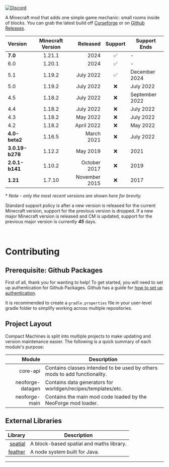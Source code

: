 <a href="https://discord.gg/Y5QhUWxQdq" rel="nofollow"><img src="https://img.shields.io/discord/765363477186740234?label=Discord&amp;logo=discord&amp;logoColor=white&amp;style=for-the-badge" alt="Discord"></a>

A Minecraft mod that adds one simple game mechanic: small rooms inside of blocks. You can grab the latest build off 
[Curseforge] or on [Github Releases].

| Version         | Minecraft Version |      Released | Support | Support Ends   |
|:----------------|:-----------------:|--------------:|:-------:|----------------|
| **7.0**         |      1.21.1       |          2024 |    ✅    | -              |
| 6.0             |      1.20.1       |          2024 |    ✅    | -              |
| 5.1             |      1.19.2       |     July 2022 |    ✅    | December 2024  |
| 5.0             |      1.19.2       |     July 2022 |    ❌    | July 2022      |
| 4.5             |      1.18.2       |     July 2022 |    ❌    | September 2022 |
| 4.4             |      1.18.2       |     July 2022 |    ❌    | July 2022      |
| 4.3             |      1.18.2       |      May 2022 |    ❌    | July 2022      |
| 4.2             |      1.18.2       |    April 2022 |    ❌    | May 2022       |
| **4.0-beta2**   |      1.16.5       |    March 2021 |    ❌    | July 2022      |
| **3.0.19-b278** |      1.12.2       |      May 2019 |    ❌    | 2021           |
| **2.0.1-b141**  |      1.10.2       |  October 2017 |    ❌    | 2019           |
| **1.21**        |      1.7.10       | November 2015 |    ❌    | 2017           |

\* *Note - only the most recent versions are shown here for brevity.* 

Standard support policy is after a new version is released for the current Minecraft version, support for the previous 
version is dropped. If a new major Minecraft version is released and CM is updated, support for the previous major 
version is currently ***45*** days.

​

# Contributing

## Prerequisite: Github Packages
First of all, thank you for wanting to help! To get started, you will need to set up authentication for Github Packages. 
Github has a guide for [how to set up authentication](https://docs.github.com/en/packages/working-with-a-github-packages-registry/working-with-the-gradle-registry#authenticating-to-github-packages).

It is recommended to create a `gradle.properties` file in your user-level gradle folder to simplify working across 
multiple repositories.

## Project Layout
Compact Machines is split into multiple projects to make updating and version maintenance easier. 
The following is a quick summary of each module's purpose:

|           Module | Description                                                               |
|-----------------:|---------------------------------------------------------------------------|
|         core-api | Contains classes intended to be used by others mods to add functionality. |
| neoforge-datagen | Contains data generators for worldgen/recipes/templates/etc.              |
|    neoforge-main | Contains the main mod code loaded by the NeoForge mod loader.             |

## External Libraries

|   Library | Description                              |
|----------:|------------------------------------------|
| [spatial] | A block-based spatial and maths library. |
| [feather] | A node system built for Java.            |

---

[Curseforge]: https://www.curseforge.com/minecraft/mc-mods/compact-machines
[Github Releases]: https://github.com/CompactMods/CompactMachines/releases

[spatial]: https://github.com/CompactMods/spatial
[feather]: https://github.com/CompactMods/feather